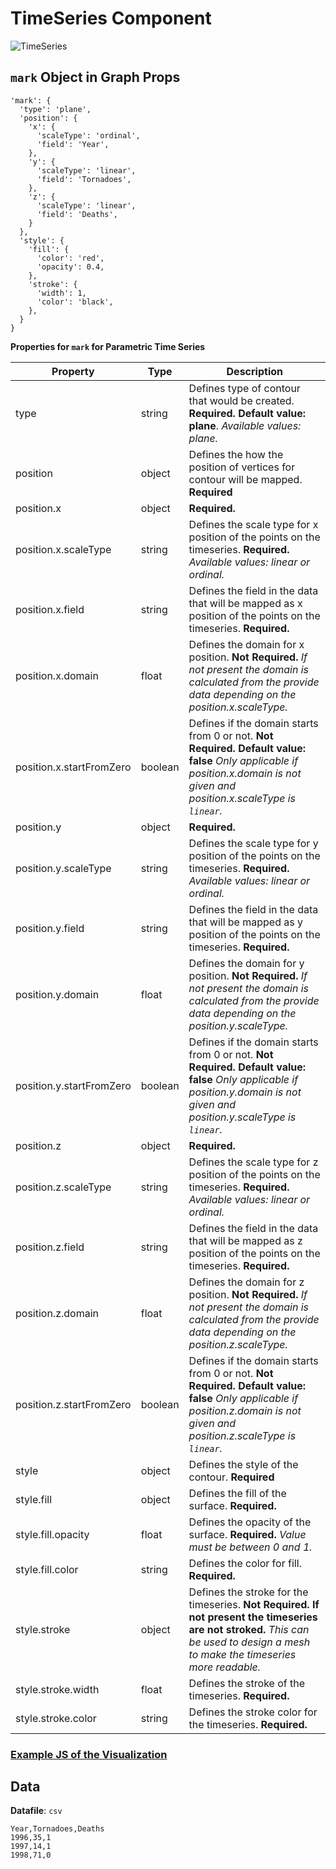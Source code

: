 # TimeSeries Component

![TimeSeries](../../imgs/TimeSeries.png)

## `mark` Object in Graph Props

```
'mark': {
  'type': 'plane',
  'position': {
    'x': {
      'scaleType': 'ordinal',
      'field': 'Year',
    },
    'y': {
      'scaleType': 'linear',
      'field': 'Tornadoes',
    },
    'z': {
      'scaleType': 'linear',
      'field': 'Deaths',
    }
  },
  'style': {
    'fill': {
      'color': 'red',
      'opacity': 0.4,
    },
    'stroke': {
      'width': 1,
      'color': 'black',
    },
  }
}
```

**Properties for `mark` for Parametric Time Series**

| Property                 | Type    | Description                                                                                                                                                                       |
| ------------------------ | ------- | --------------------------------------------------------------------------------------------------------------------------------------------------------------------------------- |
| type                     | string  | Defines type of contour that would be created. **Required. Default value: plane**. _Available values: plane._                                                                     |
| position                 | object  | Defines the how the position of vertices for contour will be mapped. **Required**                                                                                                 |
| position.x               | object  | **Required.**                                                                                                                                                                     |
| position.x.scaleType     | string  | Defines the scale type for x position of the points on the timeseries. **Required.** _Available values: linear or ordinal._                                                       |
| position.x.field         | string  | Defines the field in the data that will be mapped as x position of the points on the timeseries. **Required.**                                                                    |
| position.x.domain        | float   | Defines the domain for x position. **Not Required.** _If not present the domain is calculated from the provide data depending on the position.x.scaleType._                       |
| position.x.startFromZero | boolean | Defines if the domain starts from 0 or not. **Not Required. Default value: false** _Only applicable if position.x.domain is not given and position.x.scaleType is `linear`._      |
| position.y               | object  | **Required.**                                                                                                                                                                     |
| position.y.scaleType     | string  | Defines the scale type for y position of the points on the timeseries. **Required.** _Available values: linear or ordinal._                                                       |
| position.y.field         | string  | Defines the field in the data that will be mapped as y position of the points on the timeseries. **Required.**                                                                    |
| position.y.domain        | float   | Defines the domain for y position. **Not Required.** _If not present the domain is calculated from the provide data depending on the position.y.scaleType._                       |
| position.y.startFromZero | boolean | Defines if the domain starts from 0 or not. **Not Required. Default value: false** _Only applicable if position.y.domain is not given and position.y.scaleType is `linear`._      |
| position.z               | object  | **Required.**                                                                                                                                                                     |
| position.z.scaleType     | string  | Defines the scale type for z position of the points on the timeseries. **Required.** _Available values: linear or ordinal._                                                       |
| position.z.field         | string  | Defines the field in the data that will be mapped as z position of the points on the timeseries. **Required.**                                                                    |
| position.z.domain        | float   | Defines the domain for z position. **Not Required.** _If not present the domain is calculated from the provide data depending on the position.z.scaleType._                       |
| position.z.startFromZero | boolean | Defines if the domain starts from 0 or not. **Not Required. Default value: false** _Only applicable if position.z.domain is not given and position.z.scaleType is `linear`._      |
| style                    | object  | Defines the style of the contour. **Required**                                                                                                                                    |
| style.fill               | object  | Defines the fill of the surface. **Required.**                                                                                                                                    |
| style.fill.opacity       | float   | Defines the opacity of the surface. **Required.** _Value must be between 0 and 1._                                                                                                |
| style.fill.color         | string  | Defines the color for fill. **Required.**                                                                                                                                         |
| style.stroke             | object  | Defines the stroke for the timeseries. **Not Required. If not present the timeseries are not stroked.** _This can be used to design a mesh to make the timeseries more readable._ |
| style.stroke.width       | float   | Defines the stroke of the timeseries. **Required.**                                                                                                                               |
| style.stroke.color       | string  | Defines the stroke color for the timeseries. **Required.**                                                                                                                        |

### [Example JS of the Visualization](../examples/Charts/TimeSeries.js)

## Data

**Datafile**: `csv`

```
Year,Tornadoes,Deaths
1996,35,1
1997,14,1
1998,71,0
```
